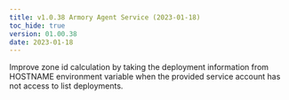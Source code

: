 ```yaml
---
title: v1.0.38 Armory Agent Service (2023-01-18)
toc_hide: true
version: 01.00.38
date: 2023-01-18
---
```


Improve zone id calculation by taking the deployment information from HOSTNAME environment variable when the provided service account has not access to list deployments.
